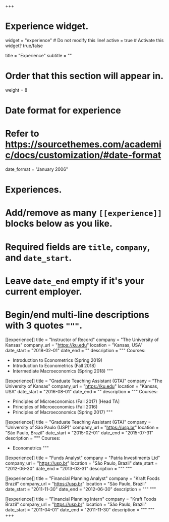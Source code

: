 +++
# Experience widget.
widget = "experience"  # Do not modify this line!
active = true  # Activate this widget? true/false

title = "Experience"
subtitle = ""

# Order that this section will appear in.
weight = 8

# Date format for experience
#   Refer to https://sourcethemes.com/academic/docs/customization/#date-format
date_format = "January 2006"

# Experiences.
#   Add/remove as many `[[experience]]` blocks below as you like.
#   Required fields are `title`, `company`, and `date_start`.
#   Leave `date_end` empty if it's your current employer.
#   Begin/end multi-line descriptions with 3 quotes `"""`.
[[experience]]
  title = "Instructor of Record"
  company = "The University of Kansas"
  company_url = "https://ku.edu"
  location = "Kansas, USA"
  date_start = "2018-02-01"
  date_end = ""
  description = """
  Courses:
  
  * Introduction to Econometrics (Spring 2019)
  * Introduction to Econometrics (Fall 2018)
  * Intermediate Macroeconomics (Spring 2018)
  """

[[experience]]
  title = "Graduate Teaching Assistant (GTA)"
  company = "The University of Kansas"
  company_url = "https://ku.edu"
  location = "Kansas, USA"
  date_start = "2016-08-01"
  date_end = ""
  description = """
  Courses:
  
  * Principles of Microeconomics (Fall 2017) [Head TA]
  * Principles of Microeconomics (Fall 2016)
  * Principles of Macroeconomics (Spring 2017)
  """

[[experience]]
  title = "Graduate Teaching Assistant (GTA)"
  company = "University of São Paulo (USP)"
  company_url = "https://usp.br"
  location = "São Paulo, Brazil"
  date_start = "2015-02-01"
  date_end = "2015-07-31"
  description = """
  Courses:
  
  * Econometrics
  """

[[experience]]
  title = "Funds Analyst"
  company = "Patria Investiments Ltd"
  company_url = "https://usp.br"
  location = "São Paulo, Brazil"
  date_start = "2012-06-30"
  date_end = "2013-03-31"
  description = """
  """

[[experience]]
  title = "Financial Planning Analyst"
  company = "Kraft Foods Brazil"
  company_url = "https://usp.br"
  location = "São Paulo, Brazil"
  date_start = "2011-11-30"
  date_end = "2012-06-30"
  description = """
  """
  
[[experience]]
  title = "Financial Planning Intern"
  company = "Kraft Foods Brazil"
  company_url = "https://usp.br"
  location = "São Paulo, Brazil"
  date_start = "2011-04-01"
  date_end = "2011-11-30"
  description = """
  """  
+++
